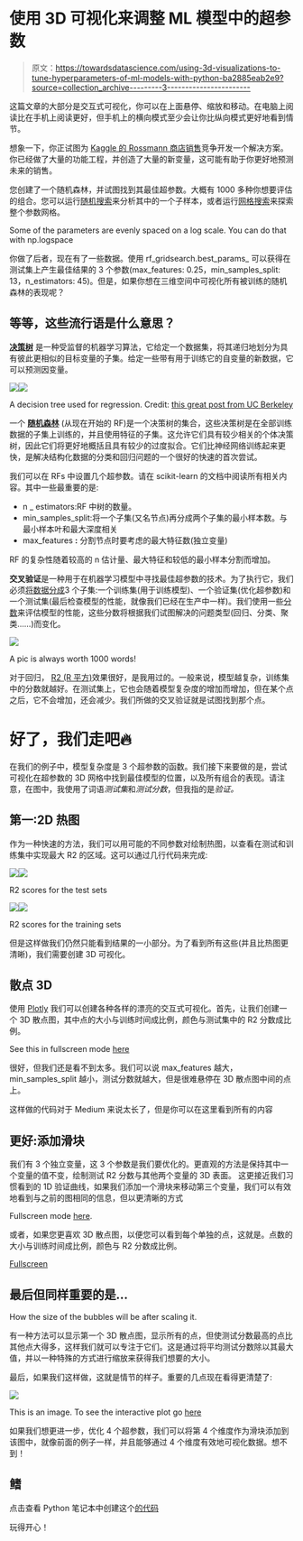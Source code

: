 # 使用 3D 可视化来调整 ML 模型中的超参数

> 原文：<https://towardsdatascience.com/using-3d-visualizations-to-tune-hyperparameters-of-ml-models-with-python-ba2885eab2e9?source=collection_archive---------3----------------------->

这篇文章的大部分是交互式可视化，你可以在上面悬停、缩放和移动。在电脑上阅读比在手机上阅读更好，但手机上的横向模式至少会让你比纵向模式更好地看到情节。

想象一下，你正试图为 [Kaggle 的
Rossmann 商店销售](https://www.kaggle.com/c/rossmann-store-sales)竞争开发一个解决方案。你已经做了大量的功能工程，并创造了大量的新变量，这可能有助于你更好地预测未来的销售。

您创建了一个随机森林，并试图找到其最佳超参数。大概有 1000 多种你想要评估的组合。您可以运行[随机搜索](http://scikit-learn.org/stable/modules/generated/sklearn.model_selection.RandomizedSearchCV)来分析其中的一个子样本，或者运行[网格搜索](http://scikit-learn.org/stable/modules/generated/sklearn.model_selection.GridSearchCV)来探索整个参数网格。

Some of the parameters are evenly spaced on a log scale. You can do that with np.logspace

你做了后者，现在有了一些数据。使用 rf_gridsearch.best_params_ 可以获得在测试集上产生最佳结果的 3 个参数(max_features: 0.25，min_samples_split: 13，n_estimators: 45)。但是，如果你想在三维空间中可视化所有被训练的随机森林的表现呢？

## 等等，这些流行语是什么意思？

[**决策树**](https://en.wikipedia.org/wiki/Decision_tree_learning) 是一种受监督的机器学习算法，它给定一个数据集，将其递归地划分为具有彼此更相似的目标变量的子集。给定一些带有用于训练它的自变量的新数据，它可以预测因变量。

![](img/21e41067d2b6e68667a9d4f70e6d0598.png)![](img/c40b70f31cb51b72d28ae4a26429011d.png)

A decision tree used for regression. Credit: [this great post from UC Berkeley](https://ml.berkeley.edu/blog/2017/12/26/tutorial-5/)

一个 [**随机森林**](https://en.wikipedia.org/wiki/Random_forest) (从现在开始的 RF)是一个决策树的集合，这些决策树是在全部训练数据的子集上训练的，并且使用特征的子集。这允许它们具有较少相关的个体决策树，因此它们将更好地概括且具有较少的过度拟合。它们比神经网络训练起来更快，是解决结构化数据的分类和回归问题的一个很好的快速的首次尝试。

我们可以在 RFs 中设置几个超参数。请在 scikit-learn 的文档中阅读所有相关内容。其中一些最重要的是:

*   n _ estimators:RF 中树的数量。
*   min_samples_split:将一个子集(又名节点)再分成两个子集的最小样本数。与最小样本叶和最大深度相关
*   max_features **:** 分割节点时要考虑的最大特征数(独立变量)

RF 的复杂性随着较高的 n 估计量、最大特征和较低的最小样本分割而增加。

**交叉验证**是一种用于在机器学习模型中寻找最佳超参数的技术。为了执行它，我们必须[将数据分成](http://scikit-learn.org/stable/modules/generated/sklearn.model_selection.train_test_split.html)3 个子集:一个训练集(用于训练模型)、一个验证集(优化超参数)和一个测试集(最后检查模型的性能，就像我们已经在生产中一样)。我们使用一些[分数](http://scikit-learn.org/stable/modules/model_evaluation.html)来评估模型的性能，这些分数将根据我们试图解决的问题类型(回归、分类、聚类……)而变化。

![](img/d9d60c4bce1dbbabc9b3b5c010cdb4be.png)

A pic is always worth 1000 words!

对于回归， [R2 (R 平方)](http://scikit-learn.org/stable/modules/generated/sklearn.metrics.r2_score.html)效果很好，是我用过的。一般来说，模型越复杂，训练集中的分数就越好。在测试集上，它也会随着模型复杂度的增加而增加，但在某个点之后，它不会增加，还会减少。我们所做的交叉验证就是试图找到那个点。

# 好了，我们走吧🔥

在我们的例子中，模型复杂度是 3 个超参数的函数。我们接下来要做的是，尝试可视化在超参数的 3D 网格中找到最佳模型的位置，以及所有组合的表现。请注意，在图中，我使用了词语*测试集*和*测试分数*，但我指的是*验证。*

## 第一:2D 热图

作为一种快速的方法，我们可以用可能的不同参数对绘制热图，以查看在测试和训练集中实现最大 R2 的区域。这可以通过几行代码来完成:

![](img/7e8c521ce1bcd6da10e68aab4b4ba42f.png)![](img/79541e4ed8aeba21c5124d42b8678fff.png)

R2 scores for the test sets

![](img/64ba4c7d2c18089cd963be8c52a489ab.png)![](img/eadfc08335f2bc3339833b0fb50030a7.png)

R2 scores for the training sets

但是这样做我们仍然只能看到结果的一小部分。为了看到所有这些(并且比热图更清晰)，我们需要创建 3D 可视化。

## 散点 3D

使用 [Plotly](http://plotly.com) 我们可以创建各种各样的漂亮的交互式可视化。首先，让我们创建一个 3D 散点图，其中点的大小与训练时间成比例，颜色与测试集中的 R2 分数成比例。

See this in fullscreen mode [here](https://plot.ly/~xoelop/147.embed)

很好，但我们还是看不到太多。我们可以说 max_features 越大，min_samples_split 越小，测试分数就越大，但是很难悬停在 3D 散点图中间的点上。

这样做的代码对于 Medium 来说太长了，但是你可以在这里看到所有的内容

## 更好:添加滑块

我们有 3 个独立变量，这 3 个参数是我们要优化的。更直观的方法是保持其中一个变量的值不变，绘制测试 R2 分数与其他两个变量的 3D 表面。
这更接近我们习惯看到的 1D 验证曲线，如果我们添加一个滑块来移动第三个变量，我们可以有效地看到与之前的图相同的信息，但以更清晰的方式

Fullscreen mode [here](https://plot.ly/~xoelop/137.embed).

或者，如果您更喜欢 3D 散点图，以便您可以看到每个单独的点，这就是。点数的大小与训练时间成比例，颜色与 R2 分数成比例。

[Fullscreen](https://plot.ly/~xoelop/139.embed)

## 最后但同样重要的是…

How the size of the bubbles will be after scaling it.

有一种方法可以显示第一个 3D 散点图，显示所有的点，但使测试分数最高的点比其他点大得多，这样我们就可以专注于它们。这是通过将平均测试分数除以其最大值，并以一种特殊的方式进行缩放来获得我们想要的大小。

最后，如果我们这样做，这就是情节的样子。重要的几点现在看得更清楚了:

![](img/4705823155b217a158678cb79fec0b8e.png)

This is an image. To see the interactive plot go [here](https://plot.ly/~xoelop/151.embed)

如果我们想更进一步，优化 4 个超参数，我们可以将第 4 个维度作为滑块添加到该图中，就像前面的例子一样，并且能够通过 4 个维度有效地可视化数据。想不到！

## **鳍**

点击查看 Python 笔记本中创建这个[的代码](https://github.com/xoelop/Medium-posts/blob/master/3d%20cross%20validation/ML%206%20-%20Gridsearch%20visulizations%20.ipynb)

玩得开心！